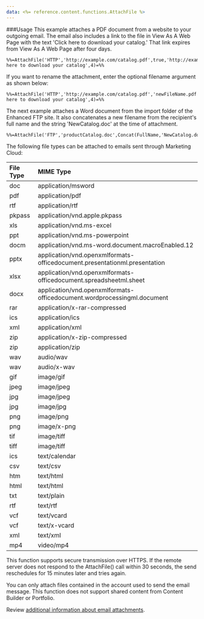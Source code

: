 ```yaml
---
data: <%= reference.content.functions.AttachFile %>
---
```

###Usage
This example attaches a PDF document from a website to your outgoing email.  The email also includes a link to the file in View As A Web Page with the text 'Click here to download your catalog.'  That link expires from View As A Web Page after four days.

```
%%=AttachFile('HTTP','http://example.com/catalog.pdf',true,'http://example.com/catalog.pdf','Click here to download your catalog',4)=%%
```

If you want to rename the attachment, enter the optional filename argument as shown below:

```
%%=AttachFile('HTTP','http://example.com/catalog.pdf','newFileName.pdf',true,'http://example.com/catalog.pdf','Click here to download your catalog',4)=%%
```

The next example attaches a Word document from the import folder of the Enhanced FTP site.  It also concatenates a new filename from the recipient's full name and the string 'NewCatalog.doc' at the time of attachment.

```
%%=AttachFile('FTP','productCatalog.doc',Concat(FullName,'NewCatalog.doc'))=%%
```

The following file types can be attached to emails sent through Marketing Cloud:

<table class="table table-hover">
<thead align="left">
<tr>
<th>File Type</th>
<th>MIME Type</th>
</tr>
</thead>
<tbody>
<tr>
<td>doc</td>
<td>application/msword</td>
</tr>
<tr>
<td>pdf</td>
<td>application/pdf</td>
</tr>
<tr>
<td>rtf</td>
<td>application/rtf</td>
</tr>
<tr>
<td>pkpass</td>
<td>application/vnd.apple.pkpass</td>
</tr>
<tr>
<td>xls</td>
<td>application/vnd.ms-excel</td>
</tr>
<tr>
<td>ppt</td>
<td>application/vnd.ms-powerpoint</td>
</tr>
<tr>
<td>docm</td>
<td>application/vnd.ms-word.document.macroEnabled.12</td>
</tr>
<tr>
<td>pptx</td>
<td>application/vnd.openxmlformats-officedocument.presentationml.presentation</td>
</tr>
<tr>
<td>xlsx</td>
<td>application/vnd.openxmlformats-officedocument.spreadsheetml.sheet</td>
</tr>
<tr>
<td>docx</td>
<td>application/vnd.openxmlformats-officedocument.wordprocessingml.document</td>
</tr>
<tr>
<td>rar</td>
<td>application/x-rar-compressed</td>
</tr>
<tr>
<td>ics</td>
<td>application/ics</td>
</tr>
<tr>
<td>xml</td>
<td>application/xml</td>
</tr>
<tr>
<td>zip</td>
<td>application/x-zip-compressed</td>
</tr>
<tr>
<td>zip</td>
<td>application/zip</td>
</tr>
<tr>
<td>wav</td>
<td>audio/wav</td>
</tr>
<tr>
<td>wav</td>
<td>audio/x-wav</td>
</tr>
<tr>
<td>gif</td>
<td>image/gif</td>
</tr>
<tr>
<td>jpeg</td>
<td>image/jpeg</td>
</tr>
<tr>
<td>jpg</td>
<td>image/jpeg</td>
</tr>
<tr>
<td>jpg</td>
<td>image/jpg</td>
</tr>
<tr>
<td>png</td>
<td>image/png</td>
</tr>
<tr>
<td>png</td>
<td>image/x-png</td>
</tr>
<tr>
<td>tif</td>
<td>image/tiff</td>
</tr>
<tr>
<td>tiff</td>
<td>image/tiff</td>
</tr>
<tr>
<td>ics</td>
<td>text/calendar</td>
</tr>
<tr>
<td>csv</td>
<td>text/csv</td>
</tr>
<tr>
<td>htm</td>
<td>text/html</td>
</tr>
<tr>
<td>html</td>
<td>text/html</td>
</tr>
<tr>
<td>txt</td>
<td>text/plain</td>
</tr>
<tr>
<td>rtf</td>
<td>text/rtf</td>
</tr>
<tr>
<td>vcf</td>
<td>text/vcard</td>
</tr>
<tr>
<td>vcf</td>
<td>text/x-vcard</td>
</tr>
<tr>
<td>xml</td>
<td>text/xml</td>
</tr>
<tr>
<td>mp4</td>
<td>video/mp4</td>
</tr>
</tbody>
</table>

This function supports secure transmission over HTTPS. If the remote server does not respond to the AttachFile() call within 30 seconds, the send reschedules for 15 minutes later and tries again.

You can only attach files contained in the account used to send the email message. This function does not support shared content from Content Builder or Portfolio.

Review [additional information about email attachments](https://help.salesforce.com/articleView?id=mc_es_email_attachments.htm&type=5).
